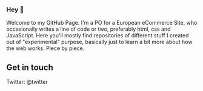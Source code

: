 ### Hey 👋


Welcome to my GitHub Page. I'm a PO for a European eCommerce Site, who occasionally writes a line of code or two, preferably html, css and JavaScript. Here you'll mostly find repositories of different stuff I created out of "experimental" purpose, basically just to learn a bit more about how the web works. Piece by piece.

## Get in touch 
Twitter: @twitter 




